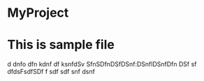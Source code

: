 # MyProject
# This is sample file
d dnfo
dfn kdnf
df ksnfdSv
SfnSDfnDSfDSnf:DSnflDSnfDfn
DSf
sf
dfdsFsdfSDf
f
sdf
sdf
snf
dsnf
